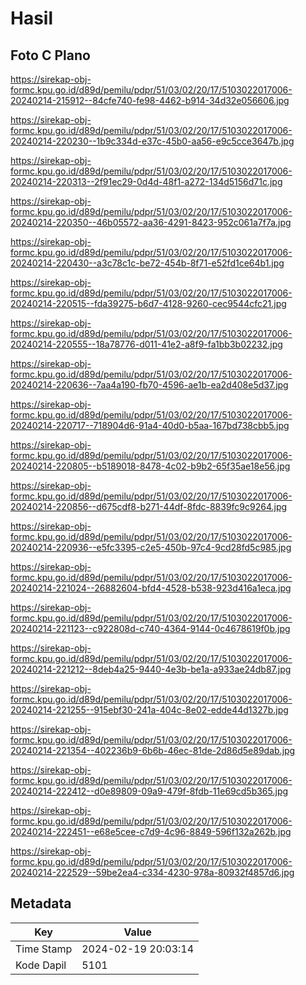 # Hasil

## Foto C Plano

https://sirekap-obj-formc.kpu.go.id/d89d/pemilu/pdpr/51/03/02/20/17/5103022017006-20240214-215912--84cfe740-fe98-4462-b914-34d32e056606.jpg

https://sirekap-obj-formc.kpu.go.id/d89d/pemilu/pdpr/51/03/02/20/17/5103022017006-20240214-220230--1b9c334d-e37c-45b0-aa56-e9c5cce3647b.jpg

https://sirekap-obj-formc.kpu.go.id/d89d/pemilu/pdpr/51/03/02/20/17/5103022017006-20240214-220313--2f91ec29-0d4d-48f1-a272-134d5156d71c.jpg

https://sirekap-obj-formc.kpu.go.id/d89d/pemilu/pdpr/51/03/02/20/17/5103022017006-20240214-220350--46b05572-aa36-4291-8423-952c061a7f7a.jpg

https://sirekap-obj-formc.kpu.go.id/d89d/pemilu/pdpr/51/03/02/20/17/5103022017006-20240214-220430--a3c78c1c-be72-454b-8f71-e52fd1ce64b1.jpg

https://sirekap-obj-formc.kpu.go.id/d89d/pemilu/pdpr/51/03/02/20/17/5103022017006-20240214-220515--fda39275-b6d7-4128-9260-cec9544cfc21.jpg

https://sirekap-obj-formc.kpu.go.id/d89d/pemilu/pdpr/51/03/02/20/17/5103022017006-20240214-220555--18a78776-d011-41e2-a8f9-fa1bb3b02232.jpg

https://sirekap-obj-formc.kpu.go.id/d89d/pemilu/pdpr/51/03/02/20/17/5103022017006-20240214-220636--7aa4a190-fb70-4596-ae1b-ea2d408e5d37.jpg

https://sirekap-obj-formc.kpu.go.id/d89d/pemilu/pdpr/51/03/02/20/17/5103022017006-20240214-220717--718904d6-91a4-40d0-b5aa-167bd738cbb5.jpg

https://sirekap-obj-formc.kpu.go.id/d89d/pemilu/pdpr/51/03/02/20/17/5103022017006-20240214-220805--b5189018-8478-4c02-b9b2-65f35ae18e56.jpg

https://sirekap-obj-formc.kpu.go.id/d89d/pemilu/pdpr/51/03/02/20/17/5103022017006-20240214-220856--d675cdf8-b271-44df-8fdc-8839fc9c9264.jpg

https://sirekap-obj-formc.kpu.go.id/d89d/pemilu/pdpr/51/03/02/20/17/5103022017006-20240214-220936--e5fc3395-c2e5-450b-97c4-9cd28fd5c985.jpg

https://sirekap-obj-formc.kpu.go.id/d89d/pemilu/pdpr/51/03/02/20/17/5103022017006-20240214-221024--26882604-bfd4-4528-b538-923d416a1eca.jpg

https://sirekap-obj-formc.kpu.go.id/d89d/pemilu/pdpr/51/03/02/20/17/5103022017006-20240214-221123--c922808d-c740-4364-9144-0c4678619f0b.jpg

https://sirekap-obj-formc.kpu.go.id/d89d/pemilu/pdpr/51/03/02/20/17/5103022017006-20240214-221212--8deb4a25-9440-4e3b-be1a-a933ae24db87.jpg

https://sirekap-obj-formc.kpu.go.id/d89d/pemilu/pdpr/51/03/02/20/17/5103022017006-20240214-221255--915ebf30-241a-404c-8e02-edde44d1327b.jpg

https://sirekap-obj-formc.kpu.go.id/d89d/pemilu/pdpr/51/03/02/20/17/5103022017006-20240214-221354--402236b9-6b6b-46ec-81de-2d86d5e89dab.jpg

https://sirekap-obj-formc.kpu.go.id/d89d/pemilu/pdpr/51/03/02/20/17/5103022017006-20240214-222412--d0e89809-09a9-479f-8fdb-11e69cd5b365.jpg

https://sirekap-obj-formc.kpu.go.id/d89d/pemilu/pdpr/51/03/02/20/17/5103022017006-20240214-222451--e68e5cee-c7d9-4c96-8849-596f132a262b.jpg

https://sirekap-obj-formc.kpu.go.id/d89d/pemilu/pdpr/51/03/02/20/17/5103022017006-20240214-222529--59be2ea4-c334-4230-978a-80932f4857d6.jpg


## Metadata

| Key        | Value               |
| ---------- | ------------------- |
| Time Stamp | 2024-02-19 20:03:14 |
| Kode Dapil | 5101                |



